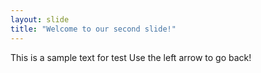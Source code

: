 ```yaml
---
layout: slide
title: "Welcome to our second slide!"
---
```

This is a sample text for test
Use the left arrow to go back!

